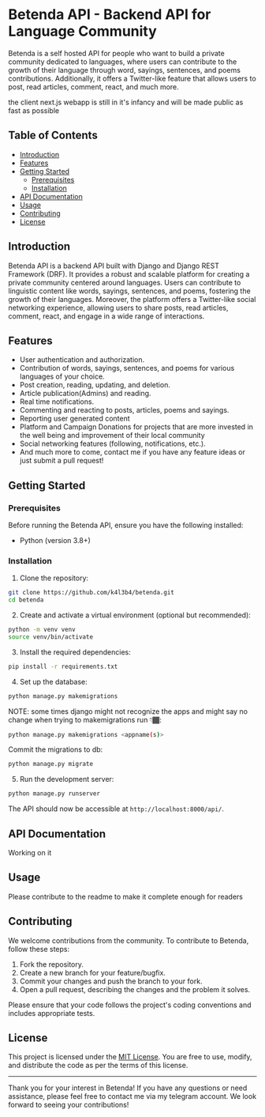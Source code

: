 # Betenda API - Backend API for Language Community

Betenda is a self hosted API for people who want to build a private community dedicated to languages, where users can contribute to the growth of their language through word, sayings, sentences, and poems contributions. Additionally, it offers a Twitter-like feature that allows users to post, read articles, comment, react, and much more.

the client next.js webapp is still in it's infancy and will be made public as fast as possible

## Table of Contents

- [Introduction](#introduction)
- [Features](#features)
- [Getting Started](#getting-started)
  - [Prerequisites](#prerequisites)
  - [Installation](#installation)
- [API Documentation](#api-documentation)
- [Usage](#usage)
- [Contributing](#contributing)
- [License](#license)

## Introduction

Betenda API is a backend API built with Django and Django REST Framework (DRF). It provides a robust and scalable platform for creating a private community centered around languages. Users can contribute to linguistic content like words, sayings, sentences, and poems, fostering the growth of their languages. Moreover, the platform offers a Twitter-like social networking experience, allowing users to share posts, read articles, comment, react, and engage in a wide range of interactions.

## Features

- User authentication and authorization.
- Contribution of words, sayings, sentences, and poems for various languages of your choice.
- Post creation, reading, updating, and deletion.
- Article publication(Admins) and reading.
- Real time notifications.
- Commenting and reacting to posts, articles, poems and sayings.
- Reporting user generated content
- Platform and Campaign Donations for projects that are more invested in the well being and improvement of their local community
- Social networking features (following, notifications, etc.).
- And much more to come, contact me if you have any feature ideas or just submit a pull request!

## Getting Started

### Prerequisites

Before running the Betenda API, ensure you have the following installed:
- Python (version 3.8+)

### Installation

1. Clone the repository:

```bash
git clone https://github.com/k4l3b4/betenda.git
cd betenda
```

2. Create and activate a virtual environment (optional but recommended):

```bash
python -m venv venv
source venv/bin/activate
```

3. Install the required dependencies:

```bash
pip install -r requirements.txt
```

4. Set up the database:

```bash
python manage.py makemigrations
```
NOTE: some times django might not recognize the apps and might say no change when trying to makemigrations
run 👇🏾:
```bash
python manage.py makemigrations <appname(s)>
```
Commit the migrations to db:
```bash
python manage.py migrate
```

5. Run the development server:

```bash
python manage.py runserver
```

The API should now be accessible at `http://localhost:8000/api/`.

## API Documentation

Working on it

## Usage

Please contribute to the readme to make it complete enough for readers

## Contributing

We welcome contributions from the community. To contribute to Betenda, follow these steps:

1. Fork the repository.
2. Create a new branch for your feature/bugfix.
3. Commit your changes and push the branch to your fork.
4. Open a pull request, describing the changes and the problem it solves.

Please ensure that your code follows the project's coding conventions and includes appropriate tests.

## License

This project is licensed under the [MIT License](LICENSE). You are free to use, modify, and distribute the code as per the terms of this license.

---

Thank you for your interest in Betenda! If you have any questions or need assistance, please feel free to contact me via my telegram account. We look forward to seeing your contributions!
